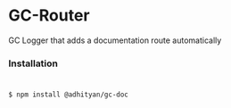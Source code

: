 # GC-Router

GC Logger that adds a documentation route automatically

### Installation

#

```sh
$ npm install @adhityan/gc-doc
```
